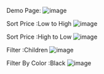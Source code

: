 Demo Page:
![image](https://user-images.githubusercontent.com/75611417/191941091-b6112dee-9187-46c5-9c59-6c41a54d9ae4.png)


Sort Price :Low to High
![image](https://user-images.githubusercontent.com/75611417/191940537-1cbd4ff2-0375-4906-baf7-1040590cb585.png)

Sort Price :High to Low
![image](https://user-images.githubusercontent.com/75611417/191940674-27d59e75-d07f-47fb-b657-85f45c48b160.png)


Filter :Children
![image](https://user-images.githubusercontent.com/75611417/191940786-31df047e-8d8e-4dc1-9e16-430220398b2f.png)

Filter By Color :Black
![image](https://user-images.githubusercontent.com/75611417/191940976-a67f9526-f54d-4cd6-8706-204ed9b581d3.png)




